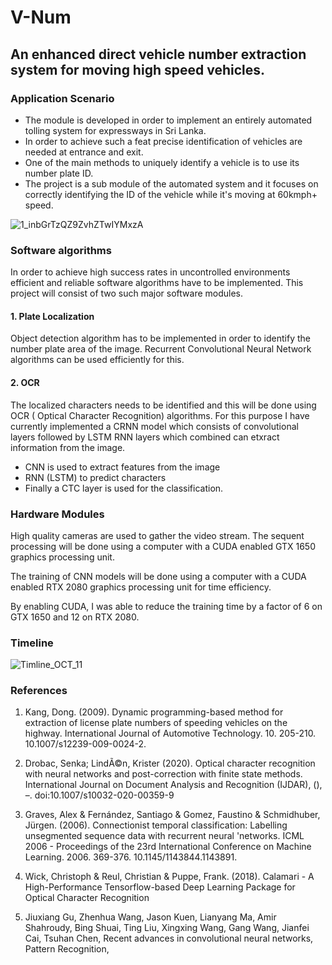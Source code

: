 # **V-Num**

## An enhanced direct vehicle number extraction system for moving high speed vehicles. 

### Application Scenario

- The module is developed in order to implement an entirely automated tolling system for expressways in Sri Lanka. 
- In order to achieve such a feat precise identification of vehicles are needed at entrance and exit. 
- One of the main methods to uniquely identify a vehicle is to use its number plate ID.
- The project is a sub module of the automated system and it focuses on correctly identifying the ID of the vehicle while it's moving at 60kmph+ speed.

![1_inbGrTzQZ9ZvhZTwIYMxzA](https://user-images.githubusercontent.com/80534358/191065587-50dc0cc0-aa51-47f4-a872-ce3fb337a6e6.png)

### Software algorithms

In order to achieve high success rates in uncontrolled environments efficient and reliable software algorithms have to be implemented. This project will consist of two such major software modules.
#### 1. Plate Localization
Object detection algorithm has to be implemented in order to identify the number plate area of the image. Recurrent Convolutional Neural Network algorithms can be used efficiently for this.
#### 2. OCR
The localized characters needs to be identified and this will be done using OCR ( Optical Character Recognition) algorithms. For this purpose I have currently implemented a CRNN model which consists of convolutional layers followed by LSTM RNN layers which combined can etxract information from the image. 
- CNN is used to extract features from the image
- RNN (LSTM) to predict characters
- Finally a CTC layer is used for the classification.

### Hardware Modules

High quality cameras are used to gather the video stream.
The sequent processing will be done using a computer with a CUDA enabled GTX 1650 graphics processing unit. 

The training of CNN models will be done using a computer with a CUDA enabled RTX 2080 graphics processing unit for time efficiency.

By enabling CUDA, I was able to reduce the training time by a factor of 6 on GTX 1650 and 12 on RTX 2080.

### Timeline

![Timline_OCT_11](https://user-images.githubusercontent.com/80534358/195003300-9e98222d-2b3f-4397-a92d-bfb7c6ac8d3e.jpg)

### References

1. Kang, Dong. (2009). Dynamic programming-based method for extraction of license plate numbers of speeding vehicles on the highway. International Journal of Automotive Technology. 10. 205-210. 10.1007/s12239-009-0024-2. 

2. Drobac, Senka; LindÃ©n, Krister (2020). Optical character recognition with neural networks and post-correction with finite state methods. International Journal on Document Analysis and Recognition (IJDAR), (), –. doi:10.1007/s10032-020-00359-9 

3. Graves, Alex & Fernández, Santiago & Gomez, Faustino & Schmidhuber, Jürgen. (2006). Connectionist temporal classification: Labelling unsegmented sequence data with recurrent neural 'networks. ICML 2006 - Proceedings of the 23rd International Conference on Machine Learning. 2006. 369-376. 10.1145/1143844.1143891. 

4. Wick, Christoph & Reul, Christian & Puppe, Frank. (2018). Calamari - A High-Performance Tensorflow-based Deep Learning Package for Optical Character Recognition

5. Jiuxiang Gu, Zhenhua Wang, Jason Kuen, Lianyang Ma, Amir Shahroudy, Bing Shuai, Ting Liu, Xingxing Wang, Gang Wang, Jianfei Cai, Tsuhan Chen,
Recent advances in convolutional neural networks,
Pattern Recognition,

